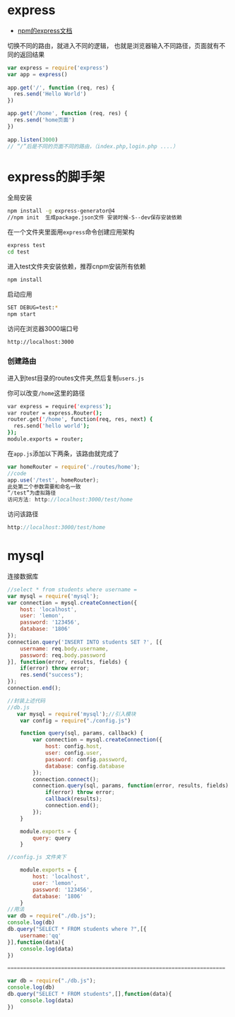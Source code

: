 # express

- [npm的express文档](https://www.npmjs.com/package/express)

切换不同的路由，就进入不同的逻辑，
也就是浏览器输入不同路径，页面就有不同的返回结果
```js
var express = require('express')
var app = express()
 
app.get('/', function (req, res) {
  res.send('Hello World')
})

app.get('/home', function (req, res) {
  res.send('home页面')
})
 
app.listen(3000)
// “/”后是不同的页面不同的路由，（index.php,login.php ....）
```


# express的脚手架

全局安装
```bash
npm install -g express-generator@4
//npm init 	生成package.json文件 安装时候-S--dev保存安装依赖
```
在一个文件夹里面用`express`命令创建应用架构
```bash
express test
cd test
```
进入test文件夹安装依赖，推荐cnpm安装所有依赖
```bash
npm install
```
启动应用
```bash
SET DEBUG=test:*
npm start
```
访问在浏览器3000端口号
```bash
http://localhost:3000
```

### 创建路由

进入到test目录的routes文件夹,然后复制`users.js`

你可以改变`/home`这里的路径
```bash
var express = require('express');
var router = express.Router();
router.get('/home', function(req, res, next) {
  res.send('hello world');
});
module.exports = router;
```
在`app.js`添加以下两条，该路由就完成了
```js
var homeRouter = require('./routes/home');
//code
app.use('/test', homeRouter);
此处第二个参数需要和命名一致
“/test”为虚拟路径
访问方法: http://localhost:3000/test/home

```
访问该路径
```js
http://localhost:3000/test/home
```


# mysql

连接数据库

```js
//select * from students where username = 
var mysql = require('mysql');
var connection = mysql.createConnection({
	host: 'localhost',
	user: 'lemon',
	password: '123456',
	database: '1806'
});
connection.query('INSERT INTO students SET ?', [{
	username: req.body.username,
	password: req.body.password
}], function(error, results, fields) {
	if(error) throw error;
	res.send("success");
});
connection.end();
```

```js
//封装上述代码
//db.js
   var mysql = require('mysql');//引入模块
    var config = require("./config.js")

    function query(sql, params, callback) {
        var connection = mysql.createConnection({
            host: config.host,
            user: config.user,
            password: config.password,
            database: config.database
        });
        connection.connect();
        connection.query(sql, params, function(error, results, fields) {
            if(error) throw error;
            callback(results);
            connection.end();
        });
    }

    module.exports = {
        query: query
    }

//config.js 文件夹下

    module.exports = {
        host: 'localhost',
        user: 'lemon',
        password: '123456',
        database: '1806'
    }
//用法
var db = require("./db.js");
console.log(db)
db.query("SELECT * FROM students where ?",[{
	username:'qq'
}],function(data){
	console.log(data)
})

=====================================================================

var db = require("./db.js");
console.log(db)
db.query("SELECT * FROM students",[],function(data){
	console.log(data)
})
```




